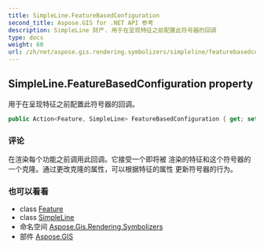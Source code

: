 ```yaml
---
title: SimpleLine.FeatureBasedConfiguration
second_title: Aspose.GIS for .NET API 参考
description: SimpleLine 财产. 用于在呈现特征之前配置此符号器的回调
type: docs
weight: 60
url: /zh/net/aspose.gis.rendering.symbolizers/simpleline/featurebasedconfiguration/
---
```

## SimpleLine.FeatureBasedConfiguration property

用于在呈现特征之前配置此符号器的回调。

```csharp
public Action<Feature, SimpleLine> FeatureBasedConfiguration { get; set; }
```

### 评论

在渲染每个功能之前调用此回调。它接受一个即将被 渲染的特征和这个符号器的一个克隆。通过更改克隆的属性，可以根据特征的属性 更新符号器的行为。

### 也可以看看

* class [Feature](../../../aspose.gis/feature/)
* class [SimpleLine](../)
* 命名空间 [Aspose.Gis.Rendering.Symbolizers](../../simpleline/)
* 部件 [Aspose.GIS](../../../)



